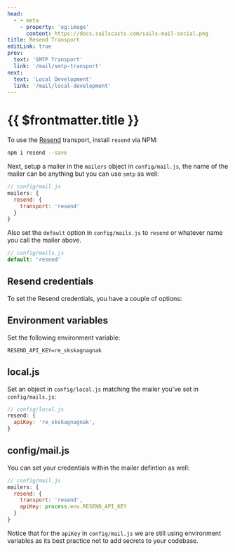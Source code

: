 ```yaml
---
head:
  - - meta
    - property: 'og:image'
      content: https://docs.sailscasts.com/sails-mail-social.png
title: Resend Transport
editLink: true
prev:
  text: 'SMTP Transport'
  link: '/mail/smtp-transport'
next:
  text: 'Local Development'
  link: '/mail/local-development'
---
```


# {{ $frontmatter.title }}

To use the [Resend](https://resend.com) transport, install `resend` via NPM:

```sh
npm i resend --save
```

Next, setup a mailer in the `mailers` object in `config/mail.js`, the name of the mailer can be anything but you can use `smtp` as well:

```js
// config/mail.js
mailers: {
  resend: {
    transport: 'resend'
  }
}
```

Also set the `default` option in `config/mails.js` to `resend` or whatever name you call the mailer above.

```js
// config/mails.js
default: 'resend'
```

## Resend credentials

To set the Resend credentials, you have a couple of options:

## Environment variables

Set the following environment variable:

```
RESEND_API_KEY=re_skskagnagnak
```

## local.js

Set an object in `config/local.js` matching the mailer you've set in `config/mails.js`:

```js
// config/local.js
resend: {
  apiKey: 're_skskagnagnak',
}
```

## config/mail.js

You can set your credentials within the mailer defintion as well:

```js
// config/mail.js
mailers: {
  resend: {
    transport: 'resend',
    apiKey: process.env.RESEND_API_KEY
  }
}
```

Notice that for the `apiKey` in `config/mail.js` we are still using environment variables as its best practice not to add secrets to your codebase.
